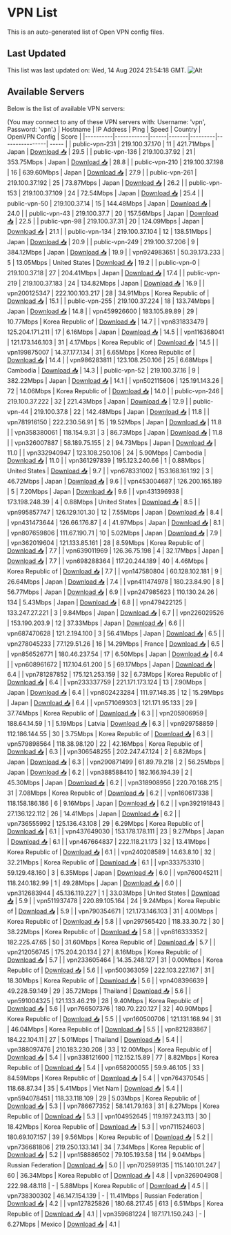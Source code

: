 # VPN List

This is an auto-generated list of Open VPN config files.

## Last Updated

This list was last updated on: Wed, 14 Aug 2024 21:54:18 GMT.
![Alt](https://repobeats.axiom.co/api/embed/186b98318ef1479477931607c1ad7d823f12451f.svg "Repobeats analytics image")

## Available Servers

Below is the list of available VPN servers:

(You may connect to any of these VPN servers with: Username: 'vpn', Password: 'vpn'.)
| Hostname | IP Address | Ping | Speed | Country | OpenVPN Config | Score |
|----------|------------|------|-------|---------|----------------| ----- |
| public-vpn-231 | 219.100.37.170 | 11 | 421.71Mbps | Japan | [Download 📥](./configs/server_0_JP.ovpn) | 29.5 |
| public-vpn-136 | 219.100.37.92 | 21 | 353.75Mbps | Japan | [Download 📥](./configs/server_1_JP.ovpn) | 28.8 |
| public-vpn-210 | 219.100.37.198 | 16 | 639.60Mbps | Japan | [Download 📥](./configs/server_2_JP.ovpn) | 27.9 |
| public-vpn-261 | 219.100.37.192 | 25 | 73.87Mbps | Japan | [Download 📥](./configs/server_3_JP.ovpn) | 26.2 |
| public-vpn-153 | 219.100.37.109 | 24 | 72.54Mbps | Japan | [Download 📥](./configs/server_4_JP.ovpn) | 25.4 |
| public-vpn-50 | 219.100.37.14 | 15 | 144.48Mbps | Japan | [Download 📥](./configs/server_5_JP.ovpn) | 24.0 |
| public-vpn-43 | 219.100.37.7 | 20 | 157.56Mbps | Japan | [Download 📥](./configs/server_6_JP.ovpn) | 22.5 |
| public-vpn-98 | 219.100.37.31 | 20 | 124.09Mbps | Japan | [Download 📥](./configs/server_7_JP.ovpn) | 21.1 |
| public-vpn-134 | 219.100.37.104 | 12 | 138.51Mbps | Japan | [Download 📥](./configs/server_8_JP.ovpn) | 20.9 |
| public-vpn-249 | 219.100.37.206 | 9 | 384.12Mbps | Japan | [Download 📥](./configs/server_9_JP.ovpn) | 19.9 |
| vpn924983651 | 50.39.173.233 | 5 | 13.05Mbps | United States | [Download 📥](./configs/server_10_US.ovpn) | 19.2 |
| public-vpn-0 | 219.100.37.18 | 27 | 204.41Mbps | Japan | [Download 📥](./configs/server_11_JP.ovpn) | 17.4 |
| public-vpn-219 | 219.100.37.183 | 24 | 134.82Mbps | Japan | [Download 📥](./configs/server_12_JP.ovpn) | 16.9 |
| vpn200125347 | 222.100.103.217 | 28 | 34.91Mbps | Korea Republic of | [Download 📥](./configs/server_13_KR.ovpn) | 15.1 |
| public-vpn-255 | 219.100.37.224 | 18 | 133.74Mbps | Japan | [Download 📥](./configs/server_14_JP.ovpn) | 14.8 |
| vpn459926600 | 183.105.89.89 | 29 | 10.77Mbps | Korea Republic of | [Download 📥](./configs/server_15_KR.ovpn) | 14.7 |
| vpn831833479 | 125.204.171.211 | 17 | 6.16Mbps | Japan | [Download 📥](./configs/server_16_JP.ovpn) | 14.5 |
| vpn116368041 | 121.173.146.103 | 31 | 4.17Mbps | Korea Republic of | [Download 📥](./configs/server_17_KR.ovpn) | 14.5 |
| vpn199875007 | 14.37.177.134 | 31 | 6.65Mbps | Korea Republic of | [Download 📥](./configs/server_18_KR.ovpn) | 14.4 |
| vpn986283811 | 123.108.250.106 | 25 | 6.68Mbps | Cambodia | [Download 📥](./configs/server_19_KH.ovpn) | 14.3 |
| public-vpn-52 | 219.100.37.16 | 9 | 382.22Mbps | Japan | [Download 📥](./configs/server_20_JP.ovpn) | 14.1 |
| vpn502115606 | 125.191.143.26 | 72 | 14.06Mbps | Korea Republic of | [Download 📥](./configs/server_21_KR.ovpn) | 14.0 |
| public-vpn-246 | 219.100.37.222 | 32 | 221.43Mbps | Japan | [Download 📥](./configs/server_22_JP.ovpn) | 12.9 |
| public-vpn-44 | 219.100.37.8 | 22 | 142.48Mbps | Japan | [Download 📥](./configs/server_23_JP.ovpn) | 11.8 |
| vpn781916150 | 222.230.56.91 | 15 | 19.52Mbps | Japan | [Download 📥](./configs/server_24_JP.ovpn) | 11.8 |
| vpn358380061 | 118.154.9.31 | 3 | 86.73Mbps | Japan | [Download 📥](./configs/server_25_JP.ovpn) | 11.8 |
| vpn326007887 | 58.189.75.155 | 2 | 94.73Mbps | Japan | [Download 📥](./configs/server_26_JP.ovpn) | 11.0 |
| vpn332940947 | 123.108.250.106 | 24 | 5.90Mbps | Cambodia | [Download 📥](./configs/server_27_KH.ovpn) | 11.0 |
| vpn361297839 | 195.123.240.66 | 1 | 0.88Mbps | United States | [Download 📥](./configs/server_28_US.ovpn) | 9.7 |
| vpn678331002 | 153.168.161.192 | 3 | 46.72Mbps | Japan | [Download 📥](./configs/server_29_JP.ovpn) | 9.6 |
| vpn453004687 | 126.200.165.189 | 5 | 7.20Mbps | Japan | [Download 📥](./configs/server_30_JP.ovpn) | 9.6 |
| vpn431396938 | 173.198.248.39 | 4 | 0.88Mbps | United States | [Download 📥](./configs/server_31_US.ovpn) | 8.5 |
| vpn995857747 | 126.129.101.30 | 12 | 7.55Mbps | Japan | [Download 📥](./configs/server_32_JP.ovpn) | 8.4 |
| vpn431473644 | 126.66.176.87 | 4 | 41.97Mbps | Japan | [Download 📥](./configs/server_33_JP.ovpn) | 8.1 |
| vpn807659806 | 111.67.190.71 | 10 | 5.02Mbps | Japan | [Download 📥](./configs/server_34_JP.ovpn) | 7.9 |
| vpn362019604 | 121.133.85.161 | 28 | 8.59Mbps | Korea Republic of | [Download 📥](./configs/server_35_KR.ovpn) | 7.7 |
| vpn639011969 | 126.36.75.198 | 4 | 32.17Mbps | Japan | [Download 📥](./configs/server_36_JP.ovpn) | 7.7 |
| vpn698288364 | 117.20.244.189 | 40 | 4.46Mbps | Korea Republic of | [Download 📥](./configs/server_37_KR.ovpn) | 7.7 |
| vpn147580804 | 60.128.102.181 | 9 | 26.64Mbps | Japan | [Download 📥](./configs/server_38_JP.ovpn) | 7.4 |
| vpn411474978 | 180.23.84.90 | 8 | 56.77Mbps | Japan | [Download 📥](./configs/server_39_JP.ovpn) | 6.9 |
| vpn247985623 | 110.130.24.26 | 134 | 5.43Mbps | Japan | [Download 📥](./configs/server_40_JP.ovpn) | 6.8 |
| vpn479422125 | 133.247.27.221 | 3 | 9.84Mbps | Japan | [Download 📥](./configs/server_41_JP.ovpn) | 6.7 |
| vpn226029526 | 153.190.203.9 | 12 | 37.33Mbps | Japan | [Download 📥](./configs/server_42_JP.ovpn) | 6.6 |
| vpn687470628 | 121.2.194.100 | 3 | 56.41Mbps | Japan | [Download 📥](./configs/server_43_JP.ovpn) | 6.5 |
| vpn278045233 | 77.129.51.26 | 16 | 14.29Mbps | France | [Download 📥](./configs/server_44_FR.ovpn) | 6.5 |
| vpn856526771 | 180.46.237.54 | 17 | 6.50Mbps | Japan | [Download 📥](./configs/server_45_JP.ovpn) | 6.4 |
| vpn608961672 | 117.104.61.200 | 5 | 69.17Mbps | Japan | [Download 📥](./configs/server_46_JP.ovpn) | 6.4 |
| vpn781287852 | 175.121.253.159 | 32 | 6.73Mbps | Korea Republic of | [Download 📥](./configs/server_47_KR.ovpn) | 6.4 |
| vpn233337759 | 221.171.173.124 | 13 | 7.90Mbps | Japan | [Download 📥](./configs/server_48_JP.ovpn) | 6.4 |
| vpn802423284 | 111.97.148.35 | 12 | 15.29Mbps | Japan | [Download 📥](./configs/server_49_JP.ovpn) | 6.4 |
| vpn571069303 | 121.171.95.133 | 29 | 37.74Mbps | Korea Republic of | [Download 📥](./configs/server_50_KR.ovpn) | 6.3 |
| vpn205906959 | 188.64.14.59 | 1 | 5.19Mbps | Latvia | [Download 📥](./configs/server_51_LV.ovpn) | 6.3 |
| vpn929758859 | 112.186.144.55 | 30 | 3.75Mbps | Korea Republic of | [Download 📥](./configs/server_52_KR.ovpn) | 6.3 |
| vpn579898564 | 118.38.98.120 | 22 | 42.16Mbps | Korea Republic of | [Download 📥](./configs/server_53_KR.ovpn) | 6.3 |
| vpn306548255 | 202.247.47.124 | 2 | 6.82Mbps | Japan | [Download 📥](./configs/server_54_JP.ovpn) | 6.3 |
| vpn290871499 | 61.89.79.218 | 2 | 56.25Mbps | Japan | [Download 📥](./configs/server_55_JP.ovpn) | 6.2 |
| vpn388588410 | 182.166.194.39 | 2 | 45.30Mbps | Japan | [Download 📥](./configs/server_56_JP.ovpn) | 6.2 |
| vpn318908956 | 220.70.168.215 | 31 | 7.08Mbps | Korea Republic of | [Download 📥](./configs/server_57_KR.ovpn) | 6.2 |
| vpn160617338 | 118.158.186.186 | 6 | 9.16Mbps | Japan | [Download 📥](./configs/server_58_JP.ovpn) | 6.2 |
| vpn392191843 | 27.136.122.112 | 26 | 14.41Mbps | Japan | [Download 📥](./configs/server_59_JP.ovpn) | 6.2 |
| vpn736555992 | 125.136.43.108 | 29 | 6.29Mbps | Korea Republic of | [Download 📥](./configs/server_60_KR.ovpn) | 6.1 |
| vpn437649030 | 153.178.178.111 | 23 | 9.27Mbps | Japan | [Download 📥](./configs/server_61_JP.ovpn) | 6.1 |
| vpn467664837 | 222.118.21.173 | 32 | 13.41Mbps | Korea Republic of | [Download 📥](./configs/server_62_KR.ovpn) | 6.1 |
| vpn240208589 | 14.63.8.10 | 32 | 32.21Mbps | Korea Republic of | [Download 📥](./configs/server_63_KR.ovpn) | 6.1 |
| vpn333753310 | 59.129.48.160 | 3 | 6.35Mbps | Japan | [Download 📥](./configs/server_64_JP.ovpn) | 6.0 |
| vpn760045211 | 118.240.182.99 | 1 | 49.28Mbps | Japan | [Download 📥](./configs/server_65_JP.ovpn) | 6.0 |
| vpn312683944 | 45.136.119.227 | 1 | 33.03Mbps | United States | [Download 📥](./configs/server_66_US.ovpn) | 5.9 |
| vpn511937478 | 220.89.105.164 | 24 | 9.24Mbps | Korea Republic of | [Download 📥](./configs/server_67_KR.ovpn) | 5.9 |
| vpn790354671 | 121.173.146.103 | 31 | 4.00Mbps | Korea Republic of | [Download 📥](./configs/server_68_KR.ovpn) | 5.8 |
| vpn297565420 | 118.33.30.72 | 30 | 38.22Mbps | Korea Republic of | [Download 📥](./configs/server_69_KR.ovpn) | 5.8 |
| vpn816333352 | 182.225.47.65 | 50 | 31.60Mbps | Korea Republic of | [Download 📥](./configs/server_70_KR.ovpn) | 5.7 |
| vpn212056745 | 175.204.20.134 | 27 | 8.16Mbps | Korea Republic of | [Download 📥](./configs/server_71_KR.ovpn) | 5.7 |
| vpn233605464 | 14.35.248.127 | 31 | 0.00Mbps | Korea Republic of | [Download 📥](./configs/server_72_KR.ovpn) | 5.6 |
| vpn500363059 | 222.103.227.167 | 31 | 18.30Mbps | Korea Republic of | [Download 📥](./configs/server_73_KR.ovpn) | 5.6 |
| vpn408396639 | 49.228.59.149 | 29 | 35.72Mbps | Thailand | [Download 📥](./configs/server_74_TH.ovpn) | 5.6 |
| vpn591004325 | 121.133.46.219 | 28 | 9.40Mbps | Korea Republic of | [Download 📥](./configs/server_75_KR.ovpn) | 5.6 |
| vpn766507376 | 180.70.220.127 | 32 | 40.90Mbps | Korea Republic of | [Download 📥](./configs/server_76_KR.ovpn) | 5.5 |
| vpn160500706 | 121.131.168.94 | 31 | 46.04Mbps | Korea Republic of | [Download 📥](./configs/server_77_KR.ovpn) | 5.5 |
| vpn821283867 | 184.22.104.11 | 27 | 5.01Mbps | Thailand | [Download 📥](./configs/server_78_TH.ovpn) | 5.4 |
| vpn388097476 | 210.183.230.208 | 33 | 12.00Mbps | Korea Republic of | [Download 📥](./configs/server_79_KR.ovpn) | 5.4 |
| vpn338121600 | 112.152.15.89 | 77 | 8.82Mbps | Korea Republic of | [Download 📥](./configs/server_80_KR.ovpn) | 5.4 |
| vpn658200055 | 59.9.46.105 | 33 | 84.59Mbps | Korea Republic of | [Download 📥](./configs/server_81_KR.ovpn) | 5.4 |
| vpn764370545 | 118.68.87.34 | 35 | 5.41Mbps | Viet Nam | [Download 📥](./configs/server_82_VN.ovpn) | 5.4 |
| vpn594078451 | 118.33.118.109 | 29 | 5.03Mbps | Korea Republic of | [Download 📥](./configs/server_83_KR.ovpn) | 5.3 |
| vpn786677352 | 58.141.79.163 | 31 | 8.27Mbps | Korea Republic of | [Download 📥](./configs/server_84_KR.ovpn) | 5.3 |
| vpn104952645 | 119.197.243.113 | 30 | 18.42Mbps | Korea Republic of | [Download 📥](./configs/server_85_KR.ovpn) | 5.3 |
| vpn711524603 | 180.69.107.157 | 39 | 9.56Mbps | Korea Republic of | [Download 📥](./configs/server_86_KR.ovpn) | 5.2 |
| vpn736681806 | 219.250.133.141 | 34 | 7.34Mbps | Korea Republic of | [Download 📥](./configs/server_87_KR.ovpn) | 5.2 |
| vpn158886502 | 79.105.193.58 | 114 | 9.04Mbps | Russian Federation | [Download 📥](./configs/server_88_RU.ovpn) | 5.0 |
| vpn702599135 | 115.140.101.247 | 60 | 36.34Mbps | Korea Republic of | [Download 📥](./configs/server_89_KR.ovpn) | 4.8 |
| vpn326904908 | 222.98.48.118 | - | 5.88Mbps | Korea Republic of | [Download 📥](./configs/server_90_KR.ovpn) | 4.5 |
| vpn738300302 | 46.147.154.139 | - | 11.41Mbps | Russian Federation | [Download 📥](./configs/server_91_RU.ovpn) | 4.2 |
| vpn127825826 | 180.68.217.45 | 613 | 6.51Mbps | Korea Republic of | [Download 📥](./configs/server_92_KR.ovpn) | 4.1 |
| vpn359681224 | 187.171.150.243 | - | 6.27Mbps | Mexico | [Download 📥](./configs/server_93_MX.ovpn) | 4.1 |
